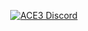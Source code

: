 <!-- <p align="center">
    <img src="https://raw.githubusercontent.com/Benkol003/CAC-GUI/master/public/cac_logo.gif" alt="CAC logo" style="border-radius: 10px; border: solid 5px #2222ffa0;">
</p> -->
<p align="center">
    <a href="https://discord.gg/5e8crrDd">
        <img src="https://img.shields.io/badge/Discord-Join-darkviolet.svg?style=flat-square" alt="ACE3 Discord">
    </a>
</p>